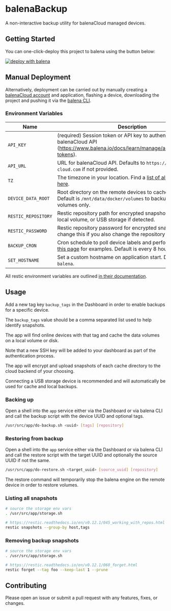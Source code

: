 # balenaBackup

A non-interactive backup utility for balenaCloud managed devices.

## Getting Started

You can one-click-deploy this project to balena using the button below:

[![deploy with balena](https://www.balena.io/deploy.svg)](https://dashboard.balena-cloud.com/deploy?repoUrl=https://github.com/balena-io-playground/balena-backup)

## Manual Deployment

Alternatively, deployment can be carried out by manually creating a [balenaCloud account](https://dashboard.balena-cloud.com) and application,
flashing a device, downloading the project and pushing it via the [balena CLI](https://github.com/balena-io/balena-cli).

### Environment Variables

| Name                | Description                                                                                                                                          |
| ------------------- | ---------------------------------------------------------------------------------------------------------------------------------------------------- |
| `API_KEY`           | (required) Session token or API key to authenticate with the balenaCloud API (<https://www.balena.io/docs/learn/manage/account/#access-tokens>).     |
| `API_URL`           | URL for balenaCloud API. Defaults to `https://api.balena-cloud.com` if not provided.                                                                 |
| `TZ`                | The timezone in your location. Find a [list of all timezone values here](https://en.wikipedia.org/wiki/List_of_tz_database_time_zones).              |
| `DEVICE_DATA_ROOT`  | Root directory on the remote devices to cache and backup. Default is `/mnt/data/docker/volumes` to backup named volumes only.                        |
| `RESTIC_REPOSITORY` | Restic repository path for encrypted snapshots. Defaults to local volume, or USB storage if detected.                                                |
| `RESTIC_PASSWORD`   | Restic repository password for encrypted snapshots. Only change this if you also change the repository path.                                         |
| `BACKUP_CRON`       | Cron schedule to poll device labels and perform backups. See [this page](https://crontab.guru/examples.html) for examples. Default is every 8 hours. |
| `SET_HOSTNAME`      | Set a custom hostname on application start. Defaults to `balena`.                                                                                    |

All restic environment variables are outlined [in their documentation](https://restic.readthedocs.io/en/v0.12.1/040_backup.html#environment-variables).

## Usage

Add a new tag key `backup_tags` in the Dashboard in order to enable backups for a specific device.

The `backup_tags` value should be a comma separated list used to help identify snapshots.

The app will find online devices with that tag and cache the data volumes on a local volume or disk.

Note that a new SSH key will be added to your dashboard as part of the authentication process.

The app will encrypt and upload snapshots of each cache directory to the cloud backend of your choosing.

Connecting a USB storage device is recommended and will automatically be used for cache and local backups.

### Backing up

Open a shell into the `app` service either via the Dashboard or
via balena CLI and call the backup script with the device UUID and optional tags.

```bash
/usr/src/app/do-backup.sh <uuid> [tags] [repository]
```

### Restoring from backup

Open a shell into the `app` service either via the Dashboard or
via balena CLI and call the restore script with the target UUID and optionally the source UUID if not the same.

```bash
/usr/src/app/do-restore.sh <target_uuid> [source_uuid] [repository]
```

The restore command will temporarily stop the balena engine on the remote device in order to restore volumes.

### Listing all snapshots

```bash
# source the storage env vars
. /usr/src/app/storage.sh

# https://restic.readthedocs.io/en/v0.12.1/045_working_with_repos.html
restic snapshots --group-by host,tags
```

### Removing backup snapshots

```bash
# source the storage env vars
. /usr/src/app/storage.sh

# https://restic.readthedocs.io/en/v0.12.1/060_forget.html
restic forget --tag foo --keep-last 1 --prune
```

## Contributing

Please open an issue or submit a pull request with any features, fixes, or changes.
